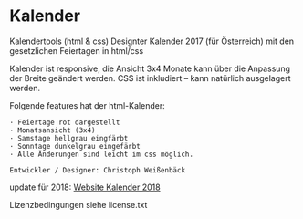 # Kalender
Kalendertools (html &amp; css)
Designter Kalender 2017 (für Österreich) mit den gesetzlichen Feiertagen in
html/css

Kalender ist responsive, die Ansicht 3x4 Monate kann über die Anpassung der
Breite geändert werden. CSS ist inkludiert – kann natürlich ausgelagert
werden.

Folgende features hat der html-Kalender:

    · Feiertage rot dargestellt
    · Monatsansicht (3x4)
    · Samstage hellgrau eingfärbt
    · Sonntage dunkelgrau eingefärbt
    · Alle Änderungen sind leicht im css möglich.

    Entwickler / Designer: Christoph Weißenbäck


update für 2018: <a href="https://kalender-2018.de">Website Kalender 2018</a>

Lizenzbedingungen siehe license.txt
